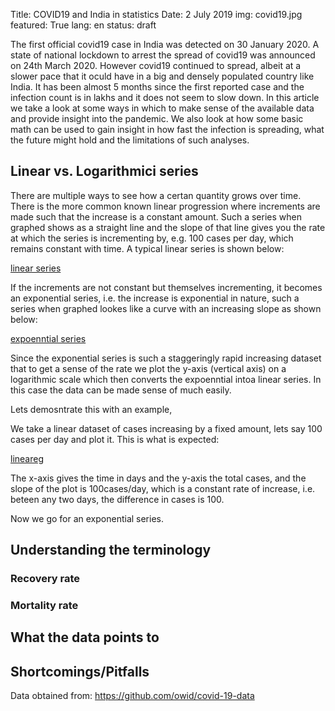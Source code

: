 Title: COVID19 and India in statistics
Date: 2 July 2019
img: covid19.jpg
featured: True
lang: en
status: draft

The first official covid19 case in India was detected on 30 January 2020. A state of national lockdown to arrest the spread of covid19 was announced on 24th March 2020. However covid19 continued to spread, albeit at a slower pace that it oculd have in a big and densely populated country like India. It has been almost 5 months since the first reported case and the infection count is in lakhs and it does not seem to slow down. In this article we take a look at some ways in which to make sense
of the available data and provide insight into the pandemic. We also look at how some basic math can be used to gain insight in how fast the infection is spreading, what the future might hold and the limitations of such analyses.

## Linear vs. Logarithmici series
There are multiple ways to see how a certan quantity grows over time. There is the more common known linear progression where increments are made such that the increase is a constant amount. Such a series when graphed shows as a straight line and the slope of that line gives you the rate at which the series is incrementing by, e.g. 100 cases per day, which remains constant with time. A typical linear series is shown below:

[linear series]({filename}/images/linear.png)

If the increments are not constant but themselves incrementing, it becomes an exponential series, i.e. the increase is exponential in nature, such a series when graphed lookes like a curve with an increasing slope as shown below:

[expoenntial series]({filename}/images/expo.png)

Since the exponential series is such a staggeringly rapid increasing dataset that to get a sense of the rate we plot the y-axis (vertical axis) on a logarithmic scale which then converts the expoenntial intoa  linear series. In this case the data can be made sense of much easily. 

Lets demosntrate this with an example,

We take a linear dataset of cases increasing by a fixed amount, lets say 100 cases per day and plot it. This is what is expected:

[lineareg]({filename}/images/lineareg.png)

The x-axis gives the time in days and the y-axis the total cases, and the slope of the plot is 100cases/day, which is a  constant rate of increase, i.e. beteen any two days, the difference in cases is 100.

Now we go for an exponential series.

## Understanding the terminology

### Recovery rate

### Mortality rate

## What the data points to

## Shortcomings/Pitfalls


Data obtained from: <https://github.com/owid/covid-19-data>
